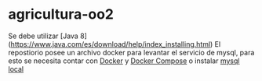 # agricultura-oo2
Se debe utilizar [Java 8] (https://www.java.com/es/download/help/index_installing.html)
El repostiorio posee un archivo docker para levantar el servicio de mysql, para esto se necesita contar con [Docker](https://www.docker.com/products/docker-desktop) y [Docker Compose](https://docs.docker.com/compose/install/) o instalar [mysql local](https://dev.mysql.com/downloads/windows/installer/8.0.html)

